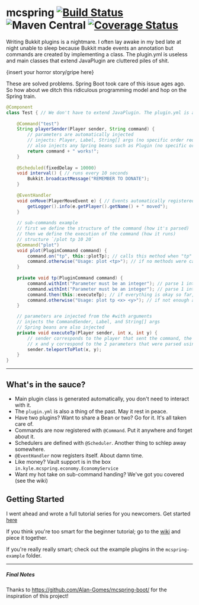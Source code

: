# mcspring [![Build Status](https://travis-ci.org/kylepls/mcspring.svg?branch=master)](https://travis-ci.org/kylepls/mcspring) ![Maven Central](https://img.shields.io/maven-central/v/in.kyle.mcspring/mcspring-starter) [![Coverage Status](https://coveralls.io/repos/github/kylepls/mcspring/badge.svg)](https://coveralls.io/github/kylepls/mcspring)

Writing Bukkit plugins is a nightmare. I often lay awake in my bed late at night unable to sleep
 because Bukkit made events an annotation but commands are created by implementing a class. 
 The plugin.yml is useless and main classes that extend JavaPlugin are cluttered piles of shit. 
 
 {insert your horror story/gripe here}
  
These are solved problems. Spring Boot took care of this issue ages ago. 
So how about we ditch this ridiculous programming model and hop on the Spring train.

```java
@Component
class Test { // We don't have to extend JavaPlugin. The plugin.yml is also generated for us.
    
    @Command("test")
    String playerSender(Player sender, String command) {
        // parameters are automatically injected
        // injects: Player, Label, String[] args (no specific order required)
        // also injects any Spring beans such as Plugin (no specific order required)
        return command + " works!";
    }
    
    @Scheduled(fixedDelay = 10000)
    void interval() { // runs every 10 seconds
        Bukkit.broadcastMessage("REMEMBER TO DONATE");
    }
    
    @EventHandler
    void onMove(PlayerMoveEvent e) { // Events automatically registered
        getLogger().info(e.getPlayer().getName() + " moved");
    }
    
    // sub-commands example
    // first we define the structure of the command (how it's parsed)
    // then we define the execution of the command (how it runs)
    // structure `/plot tp 10 20`
    @Command("plot")
    void plot(PluginCommand command) {
        command.on("tp", this::plotTp); // calls this method when "tp" is passed
        command.otherwise("Usage: plot <tp>"); // if no methods were called, fallback to this message
    }
    
    private void tp(PluginCommand command) {
        command.withInt("Parameter must be an integer"); // parse 1 integer from the command, otherwise show the message parameter
        command.withInt("Parameter must be an integer"); // parse 1 integer from the command, otherwise show the message parameter
        command.then(this::executeTp); // if everything is okay so far, run the executor
        command.otherwise("Usage: plot tp <x> <y>"); // if not enough args (or too many) were passed, show this message
    }

    // parameters are injected from the #with arguments
    // injects the CommandSender, Label, and String[] args
    // Spring beans are also injected    
    private void executeTp(Player sender, int x, int y) {
        // sender corresponds to the player that sent the command, the argument position doesn't matter
        // x and y correspond to the 2 parameters that were parsed using the #withInt method
        sender.teleportToPlot(x, y);
    }    
}
```

---

## What's in the sauce?
* Main plugin class is generated automatically, you don't need to interact with it.
* The `plugin.yml` is also a thing of the past. May it rest in peace.
* Have two plugins? Want to share a Bean or two? Go for it. It's all taken care of.
* Commands are now registered with `@Command`. Put it anywhere and forget about it.
* Schedulers are defined with `@Scheduler`. Another thing to schlep away somewhere.
* `@EventHandler` now registers itself. About damn time.
* Like money? Vault support is in the box `in.kyle.mcspring.economy.EconomyService`
* Want my hot take on sub-command handing? We've got you covered (see the wiki)

## Getting Started
I went ahead and wrote a full tutorial series for you newcomers. Get started [here](https://github.com/kylepls/mcspring/wiki/Getting-Setup)

If you think you're too smart for the beginner tutorial; go to the 
[wiki](https://github.com/kylepls/mcspring/wiki) and piece it together.

If you're really really smart; check out the example plugins in the `mcspring-example` folder.

---

##### Final Notes
Thanks to https://github.com/Alan-Gomes/mcspring-boot/ for the inspiration of this project!
